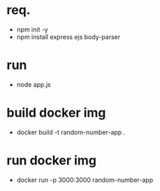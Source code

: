 # req.
- npm init -y
- npm install express ejs body-parser

# run
- node app.js

# build docker img
- docker build -t random-number-app .

# run docker img
- docker run -p 3000:3000 random-number-app
